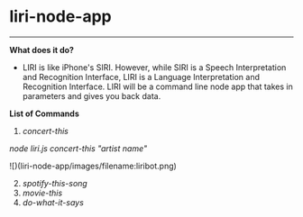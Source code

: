 # liri-node-app

***

**What does it do?** 
* LIRI is like iPhone's SIRI. However, while SIRI is a Speech Interpretation and Recognition Interface, LIRI is a Language Interpretation and Recognition Interface. LIRI will be a command line node app that takes in parameters and gives you back data.

**List of Commands**
1. *concert-this*

*node liri.js concert-this "artist name"*

![)(liri-node-app/images/filename:liribot.png)

2. *spotify-this-song*
3. *movie-this*
4. *do-what-it-says*
